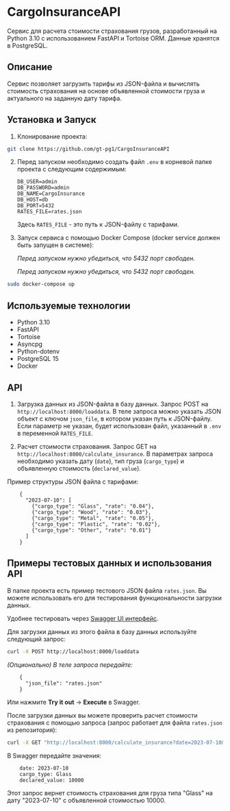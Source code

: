 
# CargoInsuranceAPI

Сервис для расчета стоимости страхования грузов, разработанный на Python 3.10 с использованием FastAPI и Tortoise ORM. Данные хранятся в PostgreSQL.

## Описание

Сервис позволяет загрузить тарифы из JSON-файла и вычислять стоимость страхования на основе объявленной стоимости груза и актуального на заданную дату тарифа.

## Установка и Запуск

1.  Клонирование проекта:

```bash
git clone https://github.com/gt-pg1/CargoInsuranceAPI
```

2.  Перед запуском необходимо создать файл `.env` в корневой папке проекта с следующим содержимым:

        DB_USER=admin
        DB_PASSWORD=admin
        DB_NAME=CargoInsurance
        DB_HOST=db
        DB_PORT=5432
        RATES_FILE=rates.json

    Здесь `RATES_FILE` - это путь к JSON-файлу с тарифами.


3.  Запуск сервиса с помощью Docker Compose (docker service должен быть запущен в системе):

    _Перед запуском нужно убедиться, что 5432 порт свободен._

    _Перед запуском нужно убедиться, что 5432 порт свободен._

```bash
sudo docker-compose up
```

## Используемые технологии
-   Python 3.10
-   FastAPI
-   Tortoise
-   Asyncpg
-   Python-dotenv
-   PostgreSQL 15
-   Docker

## API

1.  Загрузка данных из JSON-файла в базу данных. Запрос POST на `http://localhost:8000/loaddata`. В теле запроса можно указать JSON объект с ключом `json_file`, в котором указан путь к JSON-файлу. Если параметр не указан, будет использован файл, указанный в `.env` в переменной `RATES_FILE`.
    
2.  Расчет стоимости страхования. Запрос GET на `http://localhost:8000/calculate_insurance`. В параметрах запроса необходимо указать дату (`date`), тип груза (`cargo_type`) и объявленную стоимость (`declared_value`).
    

Пример структуры JSON файла с тарифами:

        {
          "2023-07-10": [
            {"cargo_type": "Glass", "rate": "0.04"},
            {"cargo_type": "Wood", "rate": "0.03"},
            {"cargo_type": "Metal", "rate": "0.05"},
            {"cargo_type": "Plastic", "rate": "0.02"},
            {"cargo_type": "Other", "rate": "0.01"}
          ]
        }

## Примеры тестовых данных и использования API

В папке проекта есть пример тестового JSON файла `rates.json`. Вы можете использовать его для тестирования функциональности загрузки данных.

Удобнее тестировать через [Swagger UI интерфейс](http://localhost:8000/docs).

Для загрузки данных из этого файла в базу данных используйте следующий запрос:

```bash
curl -X POST http://localhost:8000/loaddata
``` 

_(Опционально) В теле запроса передайте:_

        {
          "json_file": "rates.json"
        }

Или нажмите **Try it out** -> **Execute** в Swagger.

После загрузки данных вы можете проверить расчет стоимости страхования с помощью запроса (запрос работает для файла `rates.json` из репозитория):

```bash
curl -X GET "http://localhost:8000/calculate_insurance?date=2023-07-10&cargo_type=Glass&declared_value=10000"
```

В Swagger передайте значения:

        date: 2023-07-10
        cargo_type: Glass
        declared_value: 10000

Этот запрос вернет стоимость страхования для груза типа "Glass" на дату "2023-07-10" с объявленной стоимостью 10000.